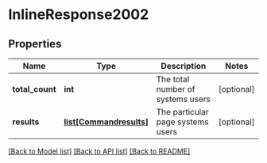 # InlineResponse2002

## Properties
Name | Type | Description | Notes
------------ | ------------- | ------------- | -------------
**total_count** | **int** | The total number of systems users | [optional] 
**results** | [**list[Commandresults]**](Commandresults.md) | The particular page systems users | [optional] 

[[Back to Model list]](../README.md#documentation-for-models) [[Back to API list]](../README.md#documentation-for-api-endpoints) [[Back to README]](../README.md)


